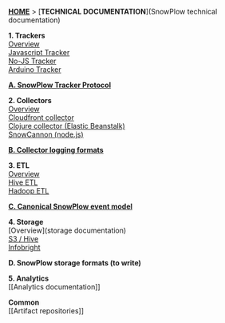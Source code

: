 [**HOME**](Home) > [**TECHNICAL DOCUMENTATION**](SnowPlow technical documentation)

**1. Trackers**  
[Overview](trackers)  
[Javascript Tracker](javascript-tracker)  
[No-JS Tracker](no-js-tracker)  
[Arduino Tracker](Arduino-Tracker)  

**[A. SnowPlow Tracker Protocol](snowplow-tracker-protocol)**  

**2. Collectors**  
[Overview](collectors)  
[Cloudfront collector](cloudfront-cloudfront)  
[Clojure collector (Elastic Beanstalk)](Clojure-collector)   
[SnowCannon (node.js)](snowcannon)  

**[B. Collector logging formats](Collector-logging-formats)**  

**3. ETL**  
[Overview](etl)  
[Hive ETL](hive-etl)  
[Hadoop ETL](scaldingetl)

**[C. Canonical SnowPlow event model](canonical-event-model)**  

**4. Storage**  
[Overview](storage documentation)  
[S3 / Hive](s3-apache-hive-storage)  
[Infobright](infobright-storage)  

**D. SnowPlow storage formats (to write)**

**5. Analytics**  
[[Analytics documentation]]  

**Common**  
[[Artifact repositories]]  
